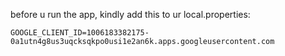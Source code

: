 before u run the app, kindly add this to ur local.properties:

`GOOGLE_CLIENT_ID=1006183382175-0a1utn4g8us3uqcksqkpo0usi1e2an6k.apps.googleusercontent.com`
